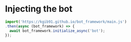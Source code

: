 # Injecting the bot

```JavaScript
import('https://kgib91.github.io/bot_framework/main.js')
.then(async (bot_framework) => {
  await bot_framework.initialize_async('bot');
});
```
